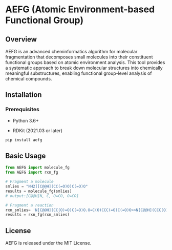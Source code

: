 # AEFG (Atomic Environment-based Functional Group)

## Overview

AEFG is an advanced cheminformatics algorithm for molecular fragmentation that decomposes small molecules into their constituent functional groups based on atomic environment analysis. This tool provides a systematic approach to break down molecular structures into chemically meaningful substructures, enabling functional group-level analysis of chemical compounds.

## Installation

### Prerequisites

- Python 3.6+

- RDKit (2021.03 or later)

```python
pip install aefg
```

## Basic Usage

```python
from AEFG import molecule_fg
from AEFG import rxn_fg

# Fragment a molecule
smlies = "NH2][C@@H](CC(=O)O)C(=O)O"
results = molecule_fg(smlies)
# output:[C@@H]N, C, O=CO, O=CO]

# Fragment a reaction
rxn_smlies= 'N[C@@H](CC(O)=O)C(=O)O.O=C(O)CCC(=O)C(=O)O>>N[C@@H](CCC(O)=O)C(=O)O.O=C(O)CC(=O)C(=O)O'
results = rxn_fg(rxn_smlies)

```

## License

AEFG is released under the MIT License.